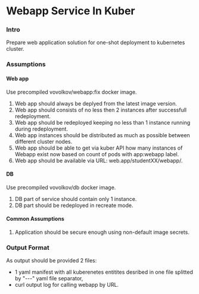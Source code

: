 Webapp Service In Kuber
===
### Intro

Prepare web application solution for one-shot deployment to kubernetes cluster.

### Assumptions

#### Web app

Use precompiled vovolkov/webapp:fix docker image.

1. Web app should always be deplyed from the latest image version.
1. Web app should consists of no less then 2 instances after successfull redeployment. 
1. Web app should be redeployed keeping no less than 1 instance running during redeployment.
1. Web app instances should be distributed as much as possible between different cluster nodes.
1. Web app should be able to get via kuber API how many instances of Webapp exist now based on count of pods with app:webapp label.
1. Web app should be available via URL: web.app/studentXX/webapp/.

#### DB

Use precompiled vovolkov/db docker image.

1. DB part of service should contain only 1 instance.
1. DB part should be redeployed in recreate mode.

#### Common Assumptions

1. Application should be secure enough using non-default image secrets.

### Output Format

As output should be provided 2 files:
 - 1 yaml manifest with all kuberenetes entitites desribed in one file splitted by "---" yaml file separator,
 - curl output log for calling webapp by URL.

